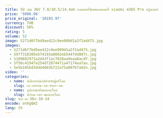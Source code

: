 ```yaml
---
title: SU เดิม 36V 7.8/10.5/14.4ah แบตเตอรี่พิเศษแบตเตอรี่ xiaomi m365 Pro สกู๊ตเตอร์ 36V แบตเตอรี่ 7800/10500/14400mAH
price: '5096.96'
price_original: '10193.97'
currency: THB
discount: 50%
rating: 5
volume: 52
image: S271d6f7bd9ae422c9ee909d1a2f2ad47S.jpg
images:
  - S271d6f7bd9ae422c9ee909d1a2f2ad47S.jpg
  - S97f318305eb74193a8602eb544fdd887c.jpg
  - S109602971a2d43f1ac7028aa9eaa8acdY.jpg
  - Sf56c41947a254d72874471a47174ea7au.jpg
  - Se5b185bd3ddd4603b722a75a09767a92n.jpg
video: ''
categories:
  - name: อิเล็กทรอนิกส์สำหรับผู้บริโภค
    slug: เล-กทรอน-กส-สำหร-บผ
  - name: อุปกรณ์เสริมและอะไหล่
    slug: ปกรณ-เสร-มและอะไหล
slug: su-เด-36v-10-14
encode: onXgQmI
lang: th
---
```

  